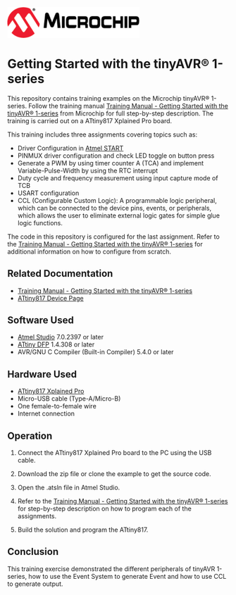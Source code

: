 <!-- Please do not change this html logo with link -->
<a href="https://www.microchip.com" rel="nofollow"><img src="images/microchip.png" alt="MCHP" width="300"/></a>

# Getting Started with the tinyAVR® 1-series

This repository contains training examples on the Microchip tinyAVR® 1-series. Follow the training manual [Training Manual - Getting Started with the tinyAVR® 1-series](https://www.microchip.com/DS40001949) from Microchip for full step-by-step description. The training is carried out on a ATtiny817 Xplained Pro board.

This training includes three assignments covering topics such as: 
- Driver Configuration in [Atmel START](https://start.atmel.com/#)
- PINMUX driver configuration and check LED toggle on button press
- Generate a PWM by using timer counter A (TCA) and implement Variable-Pulse-Width by using the RTC interrupt
- Duty cycle and frequency measurement using input capture mode of TCB
- USART configuration
- CCL (Configurable Custom Logic): A programmable logic peripheral, which can be connected to the
device pins, events, or peripherals, which allows the user to eliminate external logic gates for simple glue logic functions. 

The code in this repository is configured for the last assignment. Refer to the [Training Manual - Getting Started with the tinyAVR® 1-series](https://www.microchip.com/DS40001949) for additional information on how to configure from scratch. 

## Related Documentation

- [Training Manual - Getting Started with the tinyAVR® 1-series](https://www.microchip.com/DS40001949)
- [ATtiny817 Device Page](https://www.microchip.com/wwwproducts/en/ATtiny817)

## Software Used

- [Atmel Studio](https://www.microchip.com/mplab/avr-support/atmel-studio-7) 7.0.2397 or later
- [ATtiny DFP](http://packs.download.atmel.com/) 1.4.308 or later
- AVR/GNU C Compiler (Built-in Compiler) 5.4.0 or later

## Hardware Used

- [ATtiny817 Xplained Pro](https://www.microchip.com/DevelopmentTools/ProductDetails/attiny817-xpro)
- Micro-USB cable (Type-A/Micro-B)
- One female-to-female wire
- Internet connection


## Operation

1. Connect the ATtiny817 Xplained Pro board to the PC using the USB cable.

2. Download the zip file or clone the example to get the source code.

3. Open the .atsln file in Atmel Studio.

4. Refer to the [Training Manual - Getting Started with the tinyAVR® 1-series](https://www.microchip.com/DS40001949) for step-by-step description on how to program each of the assignments.

4. Build the solution and program the ATtiny817. 

## Conclusion
 This training exercise demonstrated the different peripherals of tinyAVR 1-series, how to use the Event System to generate Event and how to use CCL to generate output.
